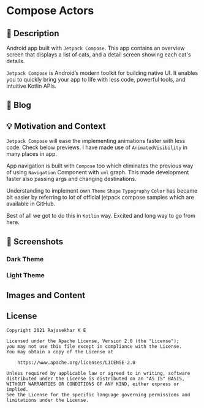 # Compose Actors

## :scroll: Description

Android app built with `Jetpack Compose`. This app contains an overview screen that displays a list
of cats, and a detail screen showing each cat's details.

`Jetpack Compose` is Android’s modern toolkit for building native UI. It enables you to quickly
bring your app to life with less code, powerful tools, and intuitive Kotlin APIs.

## :pencil: Blog

<!-- 
Refer to this [Article](https://developersbreach.com/list-detail-navigation-compose/) for clear demonstration on implementing naviation flow with compose in android.
-->

## :bulb: Motivation and Context

`Jetpack Compose` will ease the implementing animations faster with less code. Check below previews.
I have made use of `AnimatedVisibility` in many places in app.

App navigation is built with `Compose` too which eliminates the previous way of using `Navigation`
Component with `xml` graph. This made development faster also passing args and changing
destinations.

Understanding to implement own `Theme` `Shape` `Typography` `Color` has became bit easier by
referring to lot of official jetpack compose samples which are available in GitHub.

Best of all we got to do this in `Kotlin` way. Excited and long way to go from here.

## :camera_flash: Screenshots

### Dark Theme

<!-- <img src="/results/screenshot_1.png" width="260">&emsp;<img src="/results/screenshot_2.png" width="260">  -->

### Light Theme

<!-- <img src="/results/screenshot_light_1.png" width="260">&emsp;<img src="/results/screenshot_light_2.png" width="260"> -->

## Images and Content

<!-- Cat and images belongs to and taken from [Fandom](https://www.fandom.com/) . I do not own the
images.  -->


## License

```
Copyright 2021 Rajasekhar K E

Licensed under the Apache License, Version 2.0 (the "License");
you may not use this file except in compliance with the License.
You may obtain a copy of the License at

    https://www.apache.org/licenses/LICENSE-2.0

Unless required by applicable law or agreed to in writing, software
distributed under the License is distributed on an "AS IS" BASIS,
WITHOUT WARRANTIES OR CONDITIONS OF ANY KIND, either express or implied.
See the License for the specific language governing permissions and
limitations under the License.
```

